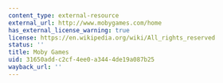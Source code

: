 ```yaml
---
content_type: external-resource
external_url: http://www.mobygames.com/home
has_external_license_warning: true
license: https://en.wikipedia.org/wiki/All_rights_reserved
status: ''
title: Moby Games
uid: 31650add-c2cf-4ee0-a344-4de19a087b25
wayback_url: ''
---
```

